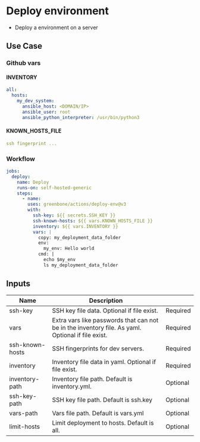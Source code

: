 # Deploy environment

- Deploy a environment on a server

## Use Case

### Github vars

#### INVENTORY

```yaml
all:
  hosts:
    my_dev_system:
      ansible_host: <DOMAIN/IP>
      ansible_user: root
      ansible_python_interpreter: /usr/bin/python3
```

#### KNOWN_HOSTS_FILE

```yaml
ssh fingerprint ...
```

### Workflow

```yaml
jobs:
  deploy:
    name: Deploy
    runs-on: self-hosted-generic
    steps:
      - name:
        uses: greenbone/actions/deploy-env@v3
        with:
          ssh-key: ${{ secrets.SSH_KEY }}
          ssh-known-hosts: ${{ vars.KNOWN_HOSTS_FILE }}
          inventory: ${{ vars.INVENTORY }}
          vars: |
            copy: my_deployment_data_folder
            env:
              my_env: Hello world
            cmd: |
              echo $my_env
              ls my_deployment_data_folder


```

## Inputs

| Name                           | Description                                                                                                                   |          |
|--------------------------------|-------------------------------------------------------------------------------------------------------------------------------|----------|
| ssh-key            | SSH key file data. Optional if file exist.                                                                                                | Required |
| vars               | Extra vars like passwords that can not be in the inventory file. As yaml. Optional if file exist.                                         | Required |
| ssh-known-hosts    | SSH fingerprints for dev servers.                                                                                                         | Required |
| inventory          | Inventory file data in yaml. Optional if file exist.                                                                                      | Required |
| inventory-path     | Inventory file path. Default is inventory.yml.                                                                                            | Optional |
| ssh-key-path       | SSH key file path. Default is ssh.key                                                                                                     | Optional |
| vars-path          | Vars file path. Default is vars.yml                                                                                                       | Optional |
| limit-hosts        | Limit deployment to hosts. Default is all.                                                                                                | Optional |
